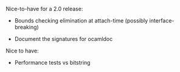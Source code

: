 Nice-to-have for a 2.0 release:

* Bounds checking elimination at attach-time (possibly interface-breaking)

* Document the signatures for ocamldoc

Nice to have:

* Performance tests vs bitstring
